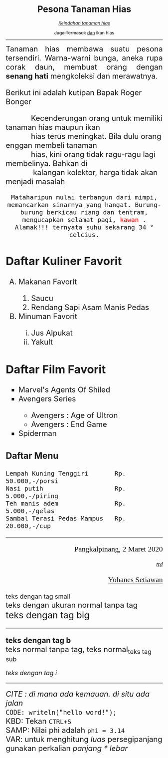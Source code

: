 <!DOCTYPE html>
<html>
<body>
<h1 align="center"> Pesona Tanaman Hias</h1>
<p align="center">
	<u><em>
		Keindahan tanaman hias
		</em>
	</u>
</p>
<p align="center">
	<del>Juga Termasuk</del> <ins><u>dan</u></ins> ikan hias
</p>
<hr size="20px" width="100%" align="center" color="#808080">
<p align="justify"> <font size="5"> Tanaman hias membawa suatu pesona tersendiri. Warna-warni bunga, aneka
rupa corak daun, membuat orang dengan <b>senang hati</b> mengkoleksi dan
merawatnya.
</p>
<p>Berikut ini adalah kutipan Bapak Roger Bonger</p>
<p align="left"> &nbsp; &nbsp; &nbsp; &nbsp; &nbsp; &nbsp; Kecenderungan orang untuk memiliki tanaman hias maupun ikan<br>
		&nbsp; &nbsp; &nbsp; &nbsp; &nbsp; &nbsp; hias terus meningkat. Bila dulu orang enggan membeli tanaman<br>
		&nbsp; &nbsp; &nbsp; &nbsp; &nbsp; &nbsp; hias, kini orang tidak ragu-ragu lagi membelinya. Bahkan di<br>
		&nbsp; &nbsp; &nbsp; &nbsp; &nbsp;&nbsp; &nbsp; kalangan kolektor, harga tidak akan menjadi masalah</p>
<p align="center"><font face="monospace">Mataharipun mulai terbangun dari mimpi, memancarkan sinarnya yang
										hangat. Burung-burung berkicau riang dan tentram, mengucapkan selamat
										pagi, <font color="#FF0000"> kawan </font> . Alamak!!! ternyata suhu sekarang 34 &#176; celcius. </font> <br>
</p>
</p>
<h2>Daftar Kuliner Favorit</h2>
	<Ol type="A">
	<li>Makanan Favorit</li>
		<ol type="1">
			<li>Saucu</li>
			<li>Rendang Sapi Asam Manis Pedas</li>
		</ol>
	<li>Minuman Favorit</li>
		<ol type="i">
			<li>Jus Alpukat</li>
			<li>Yakult</li>
		</ol>
</ol>
<h2>Daftar Film Favorit</h2>
	<ul type="square">
		<li>Marvel's Agents Of Shiled</li>
		<li>Avengers Series</li>
			<ul type="circle">
				<li>Avengers : Age of Ultron</li>
				<li>Avengers : End Game</li>
			</ul>
		<li>Spiderman</li>
	</ul>
<h3>Daftar Menu</h3>
<font face="monospace">
	<li type="none">Lempah Kuning Tenggiri &nbsp; &nbsp; &nbsp; Rp. 50.000,-/porsi</li>
	<li type="none">Nasi putih &nbsp; &nbsp; &nbsp; &nbsp; &nbsp; &nbsp; &nbsp; &nbsp; &nbsp; Rp. 5.000,-/piring</li>
	<li type="none">Teh manis adem &nbsp; &nbsp; &nbsp; &nbsp; &nbsp; &nbsp; &nbsp; Rp. 5.000,-/gelas</li>
	<li type="none">Sambal Terasi Pedas Mampus &nbsp; Rp. 20.000,-/cup</li>
</font>
<hr />
<p align="right"> <font face="Time New Roman">Pangkalpinang, 2 Maret 2020</font></p>
<p align="right"> <font face="Time New Roman"><small> <i>ttd</i></small></font></p>
<p align="right"> <font face="Time New Roman"><u>Yohanes Setiawan</u></font></p>
<li type="none"><small>teks dengan tag small</small></li>
<li type="none">teks dengan ukuran normal tanpa tag</li>
<li type="none"><big>teks dengan tag big</big></li>
<hr/>
<li type="none"><b>teks dengan tag b</b>
<li type="none">teks normal tanpa tag, teks normal<sub>teks tag sub</p>
<i>teks dengan tag i</i>
<hr/>
<li type="none"><cite>CITE : di mana ada kemauan. di situ ada jalan</cite></li>
<li type="none"><code>CODE: writeln("hello word!");</code></li>
<li type="none">KBD: Tekan <kbd>CTRL+S</kbd></li>
<li type="none">SAMP: Nilai phi adalah <samp>phi = 3.14</samp>
<li type="none">VAR: untuk menghitung <var>luas</var> persegipanjang gunakan perkalian <var>panjang * lebar</var>
<!--dibuat tanggal 15 April 2020 16:30 oleh Sri wulan sari-->
</body>
</html>
